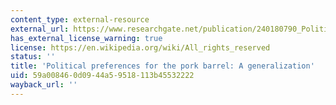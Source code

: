 ```yaml
---
content_type: external-resource
external_url: https://www.researchgate.net/publication/240180790_Political_Preferences_for_the_Pork_Barrel_A_Generalization
has_external_license_warning: true
license: https://en.wikipedia.org/wiki/All_rights_reserved
status: ''
title: 'Political preferences for the pork barrel: A generalization'
uid: 59a00846-0d09-44a5-9518-113b45532222
wayback_url: ''
---
```

